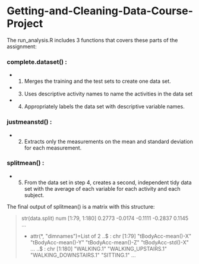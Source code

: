 # Getting-and-Cleaning-Data-Course-Project

The run_analysis.R includes 3 functions that covers these parts of the assignment:

### complete.dataset() :
* 1) Merges the training and the test sets to create one data set.
* 3) Uses descriptive activity names to name the activities in the data set
* 4) Appropriately labels the data set with descriptive variable names.

### justmeanstd() :
* 2) Extracts only the measurements on the mean and standard deviation for each measurement.

### splitmean() :
* 5) From the data set in step 4, creates a second, independent tidy data set with the average of each variable for each activity and each subject.

The final output of splitmean() is a matrix with this structure:

> str(data.split)
> num [1:79, 1:180] 0.2773 -0.0174 -0.1111 -0.2837 0.1145 ...
> - attr(*, "dimnames")=List of 2
>  ..$ : chr [1:79] "tBodyAcc-mean()-X" "tBodyAcc-mean()-Y" "tBodyAcc-mean()-Z" "tBodyAcc-std()-X" ...
>  ..$ : chr [1:180] "WALKING.1" "WALKING_UPSTAIRS.1" "WALKING_DOWNSTAIRS.1" "SITTING.1" ...
